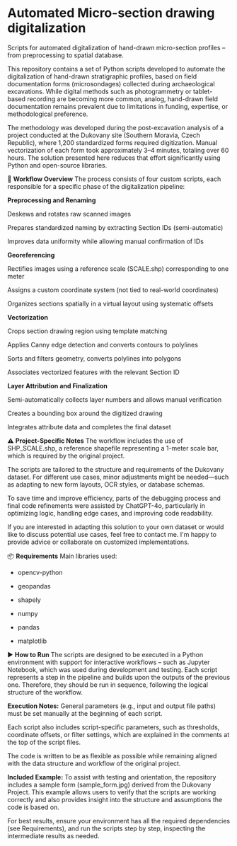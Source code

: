 # Automated Micro-section drawing digitalization
Scripts for automated digitalization of hand-drawn micro-section profiles – from preprocessing to spatial database.

This repository contains a set of Python scripts developed to automate the digitalization of hand-drawn stratigraphic profiles, based on field documentation forms (microsondages) collected during archaeological excavations. While digital methods such as photogrammetry or tablet-based recording are becoming more common, analog, hand-drawn field documentation remains prevalent due to limitations in funding, expertise, or methodological preference.

The methodology was developed during the post-excavation analysis of a project conducted at the Dukovany site (Southern Moravia, Czech Republic), where 1,200 standardized forms required digitization. Manual vectorization of each form took approximately 3–4 minutes, totaling over 60 hours. The solution presented here reduces that effort significantly using Python and open-source libraries.

🧩 **Workflow Overview**
The process consists of four custom scripts, each responsible for a specific phase of the digitalization pipeline:

**Preprocessing and Renaming**

Deskews and rotates raw scanned images

Prepares standardized naming by extracting Section IDs (semi-automatic)

Improves data uniformity while allowing manual confirmation of IDs

**Georeferencing**

Rectifies images using a reference scale (SCALE.shp) corresponding to one meter

Assigns a custom coordinate system (not tied to real-world coordinates)

Organizes sections spatially in a virtual layout using systematic offsets

**Vectorization**

Crops section drawing region using template matching

Applies Canny edge detection and converts contours to polylines

Sorts and filters geometry, converts polylines into polygons

Associates vectorized features with the relevant Section ID

**Layer Attribution and Finalization**

Semi-automatically collects layer numbers and allows manual verification

Creates a bounding box around the digitized drawing

Integrates attribute data and completes the final dataset

⚠️ **Project-Specific Notes**
The workflow includes the use of SHP_SCALE.shp, a reference shapefile representing a 1-meter scale bar, which is required by the original project.

The scripts are tailored to the structure and requirements of the Dukovany dataset. For different use cases, minor adjustments might be needed—such as adapting to new form layouts, OCR styles, or database schemas.

To save time and improve efficiency, parts of the debugging process and final code refinements were assisted by ChatGPT-4o, particularly in optimizing logic, handling edge cases, and improving code readability.

If you are interested in adapting this solution to your own dataset or would like to discuss potential use cases, feel free to contact me. I'm happy to provide advice or collaborate on customized implementations.

📦 **Requirements**
Main libraries used:

- opencv-python

- geopandas

- shapely

- numpy

- pandas

- matplotlib

▶️ **How to Run**
The scripts are designed to be executed in a Python environment with support for interactive workflows – such as Jupyter Notebook, which was used during development and testing. Each script represents a step in the pipeline and builds upon the outputs of the previous one. Therefore, they should be run in sequence, following the logical structure of the workflow.

**Execution Notes:**
General parameters (e.g., input and output file paths) must be set manually at the beginning of each script.

Each script also includes script-specific parameters, such as thresholds, coordinate offsets, or filter settings, which are explained in the comments at the top of the script files.

The code is written to be as flexible as possible while remaining aligned with the data structure and workflow of the original project.

**Included Example:**
To assist with testing and orientation, the repository includes a sample form (sample_form.jpg) derived from the Dukovany Project. This example allows users to verify that the scripts are working correctly and also provides insight into the structure and assumptions the code is based on.

For best results, ensure your environment has all the required dependencies (see Requirements), and run the scripts step by step, inspecting the intermediate results as needed.
